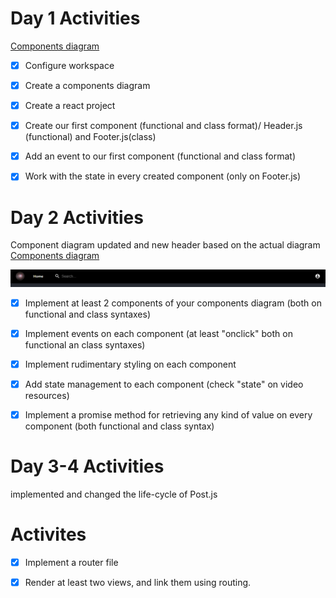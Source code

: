 # Day 1 Activities

[Components diagram](https://drive.google.com/file/d/1U8MP5o2pbKGZtgNeUAfdEqi5K9-HsXiT/view?usp=sharing)

- [x] Configure workspace 
- [x] Create a components diagram
- [x] Create a react project
- [x] Create our first component (functional and class format)/
      Header.js (functional) and Footer.js(class)
- [x] Add an event to our first component (functional and class format) 
- [x] Work with the state in every created component (only on Footer.js)


# Day 2 Activities

Component diagram updated and new header based on the actual diagram
[Components diagram](https://drive.google.com/file/d/1khHegKFDyQ4ZoYq4bW1Hu7tkQGWmi5PF/view?usp=sharing)

![Header](https://github.com/F4B123/project/blob/master/src/images/header.png)

- [x] Implement at least 2 components of your components diagram (both on functional and class syntaxes)
- [x] Implement events on each component (at least "onclick" both on functional an class syntaxes)
- [x] Implement rudimentary styling on each component
- [x] Add state management to each component (check "state" on video resources)
- [x] Implement a promise method for retrieving any kind of value on every component (both functional and class syntax)


# Day 3-4 Activities
implemented and changed the life-cycle of Post.js

# Activites
- [x] Implement a router file
- [x] Render at least two views, and link them using routing.


